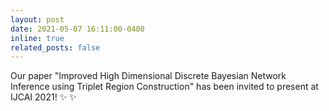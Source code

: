 ```yaml
---
layout: post
date: 2021-05-07 16:11:00-0400
inline: true
related_posts: false
---
```


Our paper "Improved High Dimensional Discrete Bayesian Network Inference using Triplet Region Construction" has been invited to present at IJCAI 2021! :sparkles: :sparkles:

